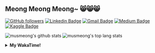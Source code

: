 ## Meong Meong Meong~ 😸😸😸

[![GitHub followers](https://img.shields.io/github/followers/musmeong?label=Follow&style=social)](https://github.com/musmeong/?tab=follow) [![Linkedin Badge](https://img.shields.io/badge/-Muhamad%20Mustain-blue?style=flat-square&logo=Linkedin&logoColor=white&link=https://www.linkedin.com/in/muhamad-mustain/)](https://www.linkedin.com/in/muhamad-mustain/) [![Gmail Badge](https://img.shields.io/badge/-muhmd.mustain@gmail.com-c14438?style=flat-square&logo=Gmail&logoColor=white&link=mailto:muhmd.mustain@gmail.com)](mailto:muhmd.mustain@gmail.com) [![Medium Badge](https://img.shields.io/badge/musmeong-12100E?style=flat-square&logo=medium&logoColor=white&link=https://www.medium.com/musmeong)](https://www.medium.com/musmeong) [![Kaggle Badge](https://img.shields.io/badge/-musmeong-20BEFF?style=flat-square&logo=Kaggle&logoColor=white&link=https://www.kaggle.com/musmeong)](https://www.kaggle.com/musmeong)

![musmeong's github stats](https://github-readme-stats.vercel.app/api?username=musmeong&show_icons=true&theme=tokyonight) 
![musmeong's top lang stats](https://github-readme-stats.vercel.app/api/top-langs/?username=musmeong&show_icons=true&theme=tokyonight&layout=compact&langs_count=10)

<details>
  <summary><b>My WakaTime!</b></summary>
  <br>
  
  <!--START_SECTION:waka-->
![Lines of code](https://img.shields.io/badge/From%20Hello%20World%20I%27ve%20Written-55057%20lines%20of%20code-blue)

**I'm an Early 🐤** 

```text
🌞 Morning    3 commits      ░░░░░░░░░░░░░░░░░░░░░░░░░   3.33% 
🌆 Daytime    53 commits     ██████████████░░░░░░░░░░░   58.89% 
🌃 Evening    19 commits     █████░░░░░░░░░░░░░░░░░░░░   21.11% 
🌙 Night      15 commits     ████░░░░░░░░░░░░░░░░░░░░░   16.67%

```
📅 **I'm Most Productive on Saturday** 

```text
Monday       9 commits      ██░░░░░░░░░░░░░░░░░░░░░░░   10.0% 
Tuesday      7 commits      ██░░░░░░░░░░░░░░░░░░░░░░░   7.78% 
Wednesday    7 commits      ██░░░░░░░░░░░░░░░░░░░░░░░   7.78% 
Thursday     6 commits      █░░░░░░░░░░░░░░░░░░░░░░░░   6.67% 
Friday       20 commits     █████░░░░░░░░░░░░░░░░░░░░   22.22% 
Saturday     21 commits     █████░░░░░░░░░░░░░░░░░░░░   23.33% 
Sunday       20 commits     █████░░░░░░░░░░░░░░░░░░░░   22.22%

```


📊 **This Week I Spent My Time On** 

```text
⌚︎ Time Zone: Asia/Jakarta

💬 Programming Languages: 
Dart                     13 hrs 29 mins      ████████████████████░░░░░   81.19% 
YAML                     1 hr 41 mins        ██░░░░░░░░░░░░░░░░░░░░░░░   10.19% 
XML                      40 mins             █░░░░░░░░░░░░░░░░░░░░░░░░   4.08% 
CSV                      18 mins             ░░░░░░░░░░░░░░░░░░░░░░░░░   1.86% 
Git Config               13 mins             ░░░░░░░░░░░░░░░░░░░░░░░░░   1.34%

🔥 Editors: 
Android Studio           16 hrs 17 mins      ████████████████████████░   98.13% 
Excel                    18 mins             ░░░░░░░░░░░░░░░░░░░░░░░░░   1.87% 
Powerpoint               0 secs              ░░░░░░░░░░░░░░░░░░░░░░░░░   0.0%

💻 Operating System: 
Windows                  16 hrs 36 mins      █████████████████████████   100.0%

```

**I Mostly Code in Jupyter Notebook** 

```text
Jupyter Notebook         7 repos             ████████████████░░░░░░░░░   63.64% 
Python                   2 repos             ████░░░░░░░░░░░░░░░░░░░░░   18.18% 
JavaScript               1 repo              ██░░░░░░░░░░░░░░░░░░░░░░░   9.09% 
Kotlin                   1 repo              ██░░░░░░░░░░░░░░░░░░░░░░░   9.09%

```



 Last Updated on 24/07/2021
<!--END_SECTION:waka-->
</details>

